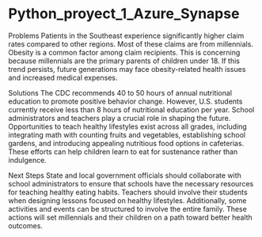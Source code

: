 # Python_proyect_1_Azure_Synapse

Problems Patients in the Southeast experience significantly higher claim rates compared to other regions. Most of these claims are from millennials. Obesity is a common factor among claim recipients. This is concerning because millennials are the primary parents of children under 18. If this trend persists, future generations may face obesity-related health issues and increased medical expenses.

Solutions The CDC recommends 40 to 50 hours of annual nutritional education to promote positive behavior change. However, U.S. students currently receive less than 8 hours of nutritional education per year. School administrators and teachers play a crucial role in shaping the future. Opportunities to teach healthy lifestyles exist across all grades, including integrating math with counting fruits and vegetables, establishing school gardens, and introducing appealing nutritious food options in cafeterias. These efforts can help children learn to eat for sustenance rather than indulgence.

Next Steps State and local government officials should collaborate with school administrators to ensure that schools have the necessary resources for teaching healthy eating habits. Teachers should involve their students when designing lessons focused on healthy lifestyles. Additionally, some activities and events can be structured to involve the entire family. These actions will set millennials and their children on a path toward better health outcomes.
